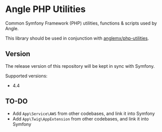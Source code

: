 # Angle PHP Utilities
Common Symfony Framework (PHP) utilities, functions & scripts used by Angle.

This library should be used in conjunction with [anglemx/php-utilities](https://github.com/Angle/php-utilities).

## Version
The release version of this repository will be kept in sync with Symfony.

Supported versions:
- 4.4

## TO-DO
- Add `App\Service\AWS` from other codebases, and link it into Symfony
- Add `App\Twig\AppExtension` from other codebases, and link it into Symfony
